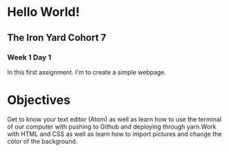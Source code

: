# Hello World!
## The Iron Yard Cohort 7
### Week 1 Day 1

In this first assignment. I'm to create  a simple webpage.

# Objectives

Get to know your text editor (Atom) as well as learn how to use the terminal of our computer with pushing to Github and deploying through yarn.Work with HTML and CSS as well as learn how to import pictures and change the color of the background.
